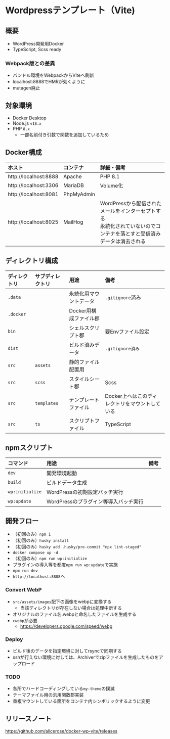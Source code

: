 # Wordpressテンプレート（Vite)

## 概要

* WordPress開発用Docker
* TypeScript, Scss ready

### Webpack版との差異

* バンドル環境をWebpackからViteへ刷新
* localhost:8888でHMRが効くように
* mutagen廃止

## 対象環境

* Docker Desktop
* Node.js `v18.x`
* PHP `8.x`
    * 一部名前付き引数で関数を追加しているため

## Docker構成

| ホスト                   | コンテナ       | 詳細・備考                                                              |
|:----------------------|:-----------|:-------------------------------------------------------------------|
| http://localhost:8888 | Apache     | PHP 8.1                                                            |
| http://localhost:3306 | MariaDB    | Volume化                                                            |
| http://localhost:8081 | PhpMyAdmin |                                                                    |
| http://localhost:8025 | MailHog    | WordPressから配信されたメールをインターセプトする<br>永続化されていないのでコンテナを落とすと受信済みデータは消去される |

## ディレクトリ構成

| ディレクトリ    | サブディレクトリ    | 用途             | 備考                         |
|:----------|:------------|:---------------|:---------------------------|
| `.data`   |             | 永続化用マウントデータ    | `.gitignore`済み             |
| `.docker` |             | Docker用構成ファイル郡 |                            |
| `bin`     |             | シェルスクリプト郡      | 要Envファイル設定                 |
| `dist`    |             | ビルド済みデータ       | `.gitignore済み`             |
| `src`     | `assets`    | 静的ファイル配置用      |                            |
| `src`     | `scss`      | スタイルシート郡       | Scss                       |
| `src`     | `templates` | テンプレートファイル     | Docker上へはこのディレクトリをマウントしている |
| `src`     | `ts`        | スクリプトファイル      | TypeScript                 |

## npmスクリプト

| コマンド            | 用途                      | 備考 |
|:----------------|:------------------------|:---|
| `dev`           | 開発環境起動                  |    |
| `build`         | ビルドデータ生成                |    |
| `wp:initialize` | WordPressの初期設定バッチ実行     |
| `wp:update`     | WordPressのプラグイン等導入バッチ実行 |    |

## 開発フロー

* （初回のみ）`npm i`
* （初回のみ）`husky install`
* （初回のみ）`husky add .husky/pre-commit "npx lint-staged"`
* `docker compose up -d`
* （初回のみ）`npm run wp:initialize`
* プラグインの導入等を都度`npm run wp:update`で実施
* `npm run dev`
* `http://localhost:8888`へ

### Convert WebP

* `src/assets/images`配下の画像をwebpに変換する
    * 当該ディレクトリが存在しない場合は処理中断する
* オリジナルのファイル名.webpと命名したファイルを生成する
* `cwebp`が必要
    * https://developers.google.com/speed/webp

### Deploy

* ビルド後のデータを指定環境に対してrsyncで同期する
* sshが行えない環境に対しては、Archiverでzipファイルを生成したものをアップロード

### TODO

* 各所でハードコーディングしている`my-theme`の撲滅
* テーマファイル用の汎用関数郡実装
* 重複マウントしている箇所をコンテナ内シンボリックするように変更

## リリースノート

https://github.com/alicerose/docker-wp-vite/releases
